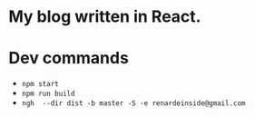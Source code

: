 # My blog written in React. 


# Dev commands

- `npm start` 
- `npm run build`
- `ngh  --dir dist -b master -S -e renardeinside@gmail.com`
